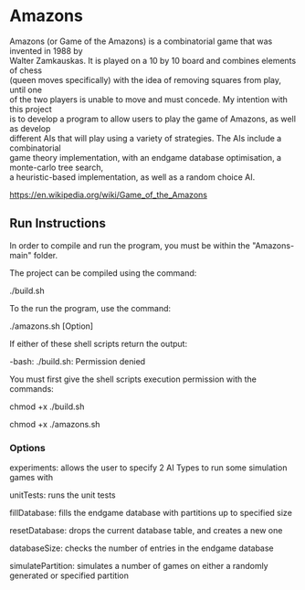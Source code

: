 # Amazons
Amazons (or Game of the Amazons) is a combinatorial game that was invented in 1988 by <br />
Walter Zamkauskas. It is played on a 10 by 10 board and combines elements of chess <br /> 
(queen moves specifically) with the idea of removing squares from play, until one <br />
of the two players is unable to move and must concede. My intention with this project <br />
is to develop a program to allow users to play the game of Amazons, as well as develop <br />
different AIs that will play using a variety of strategies. The AIs include a combinatorial <br />
game theory implementation, with an endgame database optimisation, a monte-carlo tree search, <br />
a heuristic-based implementation, as well as a random choice AI. <br />

https://en.wikipedia.org/wiki/Game_of_the_Amazons

## Run Instructions
In order to compile and run the program, you must be within the "Amazons-main" folder.

The project can be compiled using the command:

./build.sh

To the run the program, use the command:

./amazons.sh [Option]

If either of these shell scripts return the output:

-bash: ./build.sh: Permission denied

You must first give the shell scripts execution permission with the commands:

chmod +x ./build.sh

chmod +x ./amazons.sh

### Options

experiments: allows the user to specify 2 AI Types to run some simulation games with

unitTests: runs the unit tests

fillDatabase: fills the endgame database with partitions up to specified size

resetDatabase: drops the current database table, and creates a new one

databaseSize: checks the number of entries in the endgame database

simulatePartition: simulates a number of games on either a randomly generated or specified partition
